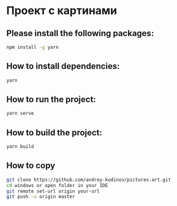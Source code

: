 # Проект с картинами

## Please install the following packages:

```bash
npm install -g yarn
```

## How to install dependencies:

```bash
yarn
```

## How to run the project:

```bash
yarn serve
```

## How to build the project:

```bash
yarn build
```

## How to copy

```bash
git clone https://github.com/andrey-kudinov/pictures.art.git
cd windows or open folder in your IDE
git remote set-url origin your-url
git push -u origin master
```

